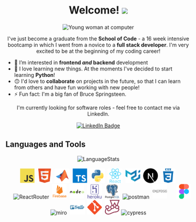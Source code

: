 <h1 align="center"> Welcome! 
<img src="https://media.giphy.com/media/hvRJCLFzcasrR4ia7z/giphy.gif" width="30px"/>
</h1>

<div align="center" id="mainImage">
<img align="center" src="https://user-images.githubusercontent.com/103673974/187241229-399c7f4a-7fbd-45e0-b096-f3c0e3735ca2.png" alt="Young woman at computer" width="300" height="300"/>
</div>

<div align="center" id="aboutMe">
<p>
I've just become a graduate from the <b>School of Code</b> - a 16 week intensive bootcamp in which I went from a novice to a <b>full stack developer</b>.
I'm very excited to be at the beginning of my coding career!
</p>
</div>

- 👀 I’m interested in <b>frontend <em>and</em> backend</b> development
- 🌱 I love learning new things. At the moments I've decided to start learning <b>Python</b>!
- 🙃 I'd love to <b>collaborate</b> on projects in the future, so that I can learn from others and have fun working with new people!
- ⚡ Fun fact: I'm a big fan of Bruce Springsteen. 

<div id="contactMe" align="center">
<p>I'm currently looking for software roles - feel free to contact me via LinkedIn.</p>

<a href="https://www.linkedin.com/in/shivana-p-749a11220/">
    <img align="center" src="https://img.shields.io/badge/LinkedIn-blue?style=for-the-badge&logo=linkedin&logoColor=white" alt="LinkedIn Badge"/>
</a>
</div>
  
  
<h2>Languages and Tools</h2>
<div align="center">
 <!--Core-->
   <img align="center" src="https://github-readme-stats.vercel.app/api/top-langs/?username=stardust5555&layout=compact" alt="LanguageStats"/>
    <br></br>
    <div>
  <img src="https://github.com/devicons/devicon/blob/master/icons/javascript/javascript-original.svg" title="JavaScript" alt="JavaScript" width="40"  height="40"/>&nbsp;
  <img src="https://github.com/devicons/devicon/blob/master/icons/html5/html5-original.svg" title="HTML5" alt="HTML" width="40" height="40"/>&nbsp;
  <img src="https://github.com/devicons/devicon/blob/master/icons/matlab/matlab-original.svg" title="MATLAB" alt="MATLAB" width="40" height="40"/>&nbsp;
  <img src="https://github.com/devicons/devicon/blob/master/icons/typescript/typescript-original.svg" title="TypeScript" alt="TypeScript" width="40" height="40"/>&nbsp;
  <img src="https://github.com/devicons/devicon/blob/master/icons/python/python-original.svg" title="Python" alt="Python" width="40" height="40"/>&nbsp;
 <!--Frontend-->
  <img src="https://github.com/devicons/devicon/blob/master/icons/react/react-original-wordmark.svg" title="React" alt="React" width="40" height="40"/>&nbsp;
  <img src="https://github.com/devicons/devicon/blob/master/icons/materialui/materialui-original.svg" title="Material UI" alt="Material UI" width="40" height="40"/>&nbsp;
  <img src="https://github.com/devicons/devicon/blob/master/icons/nextjs/nextjs-original.svg" title="NextJS" alt="NextJS" width="40" height="40"/>&nbsp;
    <img src="https://github.com/devicons/devicon/blob/master/icons/css3/css3-plain-wordmark.svg"  title="CSS3" alt="CSS" width="40" height="40"/>&nbsp;
    <img src="https://user-images.githubusercontent.com/103673974/187903726-ab6e6361-b189-40fd-a132-bf6290b311b2.png"  title="ReactRouter" alt="ReactRouter" width="40" height="40"/>&nbsp;
 <!--Backend-->
  <img src="https://github.com/devicons/devicon/blob/master/icons/firebase/firebase-plain-wordmark.svg" title="Firebase" alt="Firebase" width="40" height="40"/>&nbsp;
   <img src="https://github.com/devicons/devicon/blob/master/icons/nodejs/nodejs-original-wordmark.svg" title="NodeJS" alt="NodeJS" width="40" height="40"/>&nbsp;
   <img src="https://github.com/devicons/devicon/blob/master/icons/heroku/heroku-original-wordmark.svg" title="Heroku" alt="Heroku" width="40" height="40"/>&nbsp;
   <img src="https://github.com/devicons/devicon/blob/master/icons/postgresql/postgresql-original-wordmark.svg" title="postgresql" alt="postgresql" width="40" height="40"/>&nbsp;
   <img src="https://user-images.githubusercontent.com/103673974/187541399-c202b91a-a8a2-49ff-8aba-66e505932cc2.png" title="postman" alt="postman" width="40" height="40"/>&nbsp;
  <img src="https://github.com/devicons/devicon/blob/master/icons/express/express-original-wordmark.svg" title="express" alt="express" width="40" height="40"/>&nbsp;
 <!--Design, organisation and other-->
<img src="https://github.com/devicons/devicon/blob/master/icons/figma/figma-original.svg" title="figma" alt="figma" width="40" height="40" style="float:right"/>
<img src="https://user-images.githubusercontent.com/103673974/187541989-9c264104-b446-4c10-b032-56f3da2813fc.png" title="miro" alt="miro" width="40" height="40"/>&nbsp;
<img src="https://github.com/devicons/devicon/blob/master/icons/trello/trello-plain-wordmark.svg" title="trello" alt="trello" width="40" height="40"/>&nbsp;
<img src="https://github.com/devicons/devicon/blob/master/icons/git/git-original.svg" title="git" alt="git" width="40" height="40"/>&nbsp;
 <!--Testing-->
  <img src="https://github.com/devicons/devicon/blob/master/icons/jest/jest-plain.svg" title="jest" alt="jest" width="40" height="40"/>
  <img src="https://user-images.githubusercontent.com/103673974/187541814-29267769-53f5-4b1e-992c-81e5ad831b55.png" title="cypress" alt="cypress" width="40" height="40"/>
        
 </div></div>
 
   <!--Overview-->





